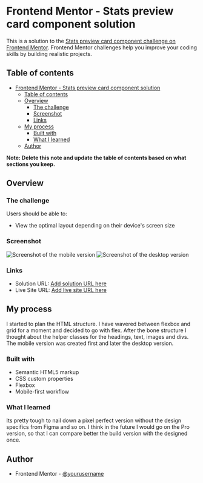 # Frontend Mentor - Stats preview card component solution

This is a solution to the [Stats preview card component challenge on Frontend Mentor](https://www.frontendmentor.io/challenges/stats-preview-card-component-8JqbgoU62). Frontend Mentor challenges help you improve your coding skills by building realistic projects.

## Table of contents

- [Frontend Mentor - Stats preview card component solution](#frontend-mentor---stats-preview-card-component-solution)
  - [Table of contents](#table-of-contents)
  - [Overview](#overview)
    - [The challenge](#the-challenge)
    - [Screenshot](#screenshot)
    - [Links](#links)
  - [My process](#my-process)
    - [Built with](#built-with)
    - [What I learned](#what-i-learned)
  - [Author](#author)

**Note: Delete this note and update the table of contents based on what sections you keep.**

## Overview

### The challenge

Users should be able to:

- View the optimal layout depending on their device's screen size

### Screenshot

![Screenshot of the mobile version](./screenshots/screenshot_mobile.png, "Screenshot of the mobile version")
![Screenshot of the desktop version](./screenshots/screenshot_desktop.png, "Screenshot of the desktop version")

### Links

- Solution URL: [Add solution URL here](https://github.com/FocusCookie/fm-stats-preview-card-component)
- Live Site URL: [Add live site URL here](https://focuscookie.github.io/fm-stats-preview-card-component/)

## My process

I started to plan the HTML structure. I have wavered between flexbox and grid for a moment and decided to go with flex. After the bone structure I thought about the helper classes for the headings, text, images and divs. The mobile version was created first and later the desktop version.

### Built with

- Semantic HTML5 markup
- CSS custom properties
- Flexbox
- Mobile-first workflow

### What I learned

Its pretty tough to nail down a pixel perfect version without the design specifics from Figma and so on. I think in the future I would go on the Pro version, so that I can compare better the build version with the designed once.

## Author

- Frontend Mentor - [@yourusername](https://www.frontendmentor.io/profile/FocusCookie)

